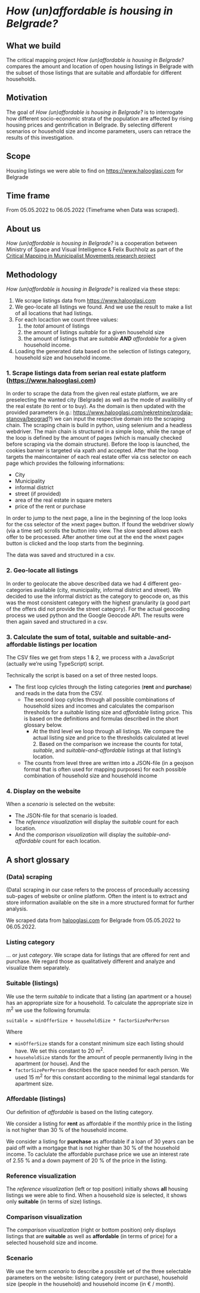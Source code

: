 # _How (un)affordable is housing in Belgrade?_



## What we build

The critical mapping project _How (un)affordable is housing in Belgrade?_
compares the amount and location of open housing listings in Belgrade
with the subset of those listings that are suitable and affordable
for different households.

## Motivation

The goal of _How (un)affordable is housing in Belgrade?_ is to interrogate 
how different socio-economic strata of the population are affected 
by rising housing prices and gentrification in Belgrade. 
By selecting different scenarios or household size and income parameters, 
users can retrace the results of this investigation.

## Scope

Housing listings we were able to find on https://www.halooglasi.com for Belgrade

## Time frame

From 05.05.2022 to 06.05.2022 (Timeframe when Data was scraped). 

## About us

_How (un)affordable is housing in Belgrade?_ is a cooperation between Ministry of Space and Visual Intelligence & Felix Buchholz 
as part of the [Critical Mapping in Municipalist Movements research project](https://cmmm.eu/) 

## Methodology

_How (un)affordable is housing in Belgrade?_ is realized via these steps:

1. We scrape listings data from https://www.halooglasi.com
2. We geo-locate all listings we found. And we use the result to make a list of all locations that had listings.
3. For each locaction we count three values: 
   1. the _total_ amount of listings
   2. the amount of listings _suitable_ for a given household size
   3. the amount of listings that are _suitable **AND** affordable_ for a given household income.
4. Loading the generated data based on the selection of listings category, household size and household income.


### 1. Scrape listings data from serian real estate platform (https://www.halooglasi.com)

In order to scrape the data from the given real estate platform, we are preselecting the wanted city (Belgrade) as well as the mode of availibility of the real estate  (to rent or to buy). As the domain is then updated with the provided parameters (e.g.: https://www.halooglasi.com/nekretnine/prodaja-stanova/beograd?) we can input the respective domain into the scraping chain.
The scraping chain is build in python, using selenium and a headless webdriver. The main chain is structured in a simple loop, while the range of the loop is defined by the amount of pages (which is manually checked before scraping via the domain structure). Before the loop is launched, the cookies banner is targeted via xpath and accepted. 
After that the loop targets the maincontainer of each real estate offer via css selector on each page which provides the following informations:

- City
- Municipality
- informal district
- street (if provided)
- area of the real estate in square meters
- price of the rent or purchase

In order to jump to the next page, a line in the beginning of the loop looks for the css selector of the »next page« button. If found the webdriver slowly (via a time set) scrolls the button into view. The slow speed allows each offer to be processed. After another time out at the end the »next page« button is clicked and the loop starts from the beginning.

The data was saved and structured in a csv.


### 2. Geo-locate all listings

In order to geolocate the above described data we had 4 different geo-categories available (city, municipality, informal district and street). We decided to use the informal district as the category to geocode on, as this was the most consistent category with the highest granularity (a good part of the offers did not provide the street category).
For the actual geocoding process we used python and the Google Geocode API. The results were then again saved and structured in a csv.


### 3. Calculate the sum of total, suitable and suitable-and-affordable listings per location

The CSV files we get from steps 1 & 2, we process with a JavaScript (actually we’re using TypeScript) script.

Technically the script is based on a set of three nested loops. 
- The first loop cylcles through the listing categories (**rent** and **purchase**) and reads in the data from the CSV.
   - The second loop cylcles through all possible combinations of household sizes and incomes and calculates the comparison thresholds for a _suitable_ listing size and _affordable_ listing price. This is based on the definitions and formulas described in the short glossary below.
     - At the third level we loop through all listings. We compare the actual listing size and price to the thresholds calculated at level 2. Based on the comparison we increase the counts for total, _suitable_, and _suitable-and-affordable_ listings at that listing’s location.
   - The counts from level three are written into a JSON-file (in a geojson format that is often used for mapping purposes) for each possible combination of household size and household income

### 4. Display on the website

When a _scenario_ is selected on the website:

- The JSON-file for that scenario is loaded. 
- The _reference visualization_ will display the _suitable_ count for each location. 
- And the _comparison visualization_ will display the _suitable-and-affordable_ count for each location.

## A short glossary

### (Data) scraping

(Data) scraping in our case refers to the process of procedually accessing sub-pages of website or online platform. 
Often the intent is to extract and store information available on the site 
in a more structured format for further analysis.

We scraped data from [halooglasi.com](https://www.halooglasi.com)
for Belgrade
from 05.05.2022 to 06.05.2022.

### Listing category

... or just _category_. We scrape data for listings that are offered for rent and purchase. 
We regard those as qualitatively different and analyze and visualize them separately.

### Suitable (listings)

We use the term _suitable_ to indicate that a listing (an apartment or a house) has an appropriate size for a household.
To calculate the appropriate size in m<sup>2</sup> we use the following forumula: 


```
suitable = minOfferSize + householdSize * factorSizePerPerson
```

Where 
- `minOfferSize` stands for a constant minimum size each listing should have. We set this constant to 20 m<sup>2</sup>.
- `householdSize` stands for the amount of people permanently living in the apartment (or house). And the 
- `factorSizePerPerson` describes the space needed for each person. We used 15 m<sup>2</sup> for this constant according to the minimal legal standards for apartment size.

### Affordable (listings)

Our definition of _affordable_ is based on the listing category. 

We consider a listing for **rent** as affordable if the monthly price in the listing is not higher than 30 % of the household income.

We consider a listing for **purchase** as affordable if a loan of 30 years can be paid off with a mortgage that is not higher than 30 % of the household income. To caclulate the affordable purchase price we use an interest rate of 2.55 % and a down payment of 20 % of the price in the listing.


### Reference visualization
The _reference visualization_ (left or top position) initially shows 
**all** housing listings we were able to find. 
When a household size is selected, it shows only **suitable** (in terms of size) listings.

### Comparison visualization
The _comparison visualization_ (right or bottom position) only displays listings 
that are **suitable** as well as **affordable** (in terms of price)
for a selected household size and income.

### Scenario

We use the term _scenario_ to describe a possible set of the three selectable parameters on the website: listing category (rent or purchase), household size (people in the household) and household income (in € / month).
